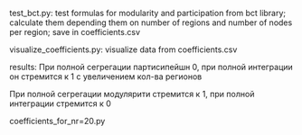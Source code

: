 test_bct.py: test formulas for modularity and participation from bct library; calculate them depending them on number of regions and number of nodes per region; save in coefficients.csv

visualize_coefficients.py: visualize data from coefficients.csv

results:
При полной сегрегации партисипейшн 0, при полной интеграции он стремится к 1 с увеличением кол-ва регионов

При полной сегрегации модулярити стремится к 1, при полной интеграции стремится к 0

coefficients_for_nr=20.py